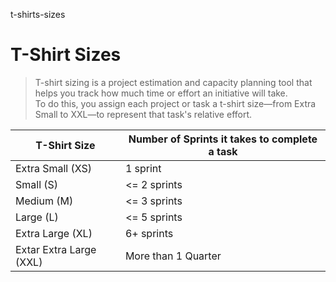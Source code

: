 t-shirts-sizes
# T-Shirt Sizes

> T-shirt sizing is a project estimation and capacity planning tool that helps you track how much time or effort an initiative will take.<br/>
> To do this, you assign each project or task a t-shirt size—from Extra Small to XXL—to represent that task's relative effort.

| T-Shirt Size | Number of Sprints it takes to complete a task |
| -- | --- |
| Extra Small (XS) | 1 sprint |
| Small (S) | <= 2 sprints |
| Medium (M) | <= 3 sprints |
| Large (L) | <= 5 sprints |
| Extra Large (XL) | 6+ sprints |
| Extar Extra Large (XXL) | More than 1 Quarter |
